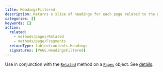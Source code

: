 ```yaml
---
title: HeadingsFiltered
description: Returns a slice of headings for each page related to the given page.
categories: []
keywords: []
action:
  related:
    - methods/pages/Related
    - methods/page/Fragments
  returnType: tableofcontents.Headings
  signatures: [PAGE.HeadingsFiltered]
---
```


Use in conjunction with the [`Related`] method on a [`Pages`] object. See&nbsp;[details].

[`Pages`]: /methods/pages/
[`Related`]: /methods/pages/related
[details]: /content-management/related/#index-content-headings-in-related-content
